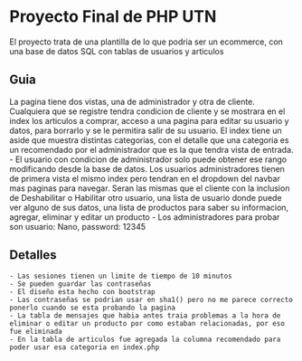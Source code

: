 # Proyecto Final de PHP UTN
  El proyecto trata de una plantilla de lo que podria ser un ecommerce, con una base de datos SQL con tablas de usuarios y articulos
  ## Guia
  La pagina tiene dos vistas, una de administrador y otra de cliente.
  Cualquiera que se registre tendra condicion de cliente y se mostrara en el index los articulos a comprar, acceso a una pagina para editar su usuario y datos, para borrarlo
    y se le permitira salir de su usuario. El index tiene un aside que muestra distintas categorias, con el detalle que una categoria es un recomendado por el administrador que es
    la que tendra vista de entrada.
    - El usuario con condicion de administrador solo puede obtener ese rango modificando desde la base de datos. Los usuarios administradores tienen de primera vista el mismo index
    pero tendran en el dropdown del navbar mas paginas para navegar. Seran las mismas que el cliente con la inclusion de Deshabilitar o Habilitar otro usuario, una lista de usuario
    donde puede ver alguno de sus datos, una lista de productos para saber su informacion, agregar, eliminar y editar un producto
    - Los administradores para probar son usuario: Nano, password: 12345
  ## Detalles
    - Las sesiones tienen un limite de tiempo de 10 minutos
    - Se pueden guardar las contraseñas
    - El diseño esta hecho con bootstrap
    - Las contraseñas se podrian usar en sha1() pero no me parece correcto ponerlo cuando se esta probando la pagina
    - La tabla de mensajes que habia antes traia problemas a la hora de eliminar o editar un producto por como estaban relacionadas, por eso fue eliminada
    - En la tabla de articulos fue agregada la columna recomendado para poder usar esa categoria en index.php
